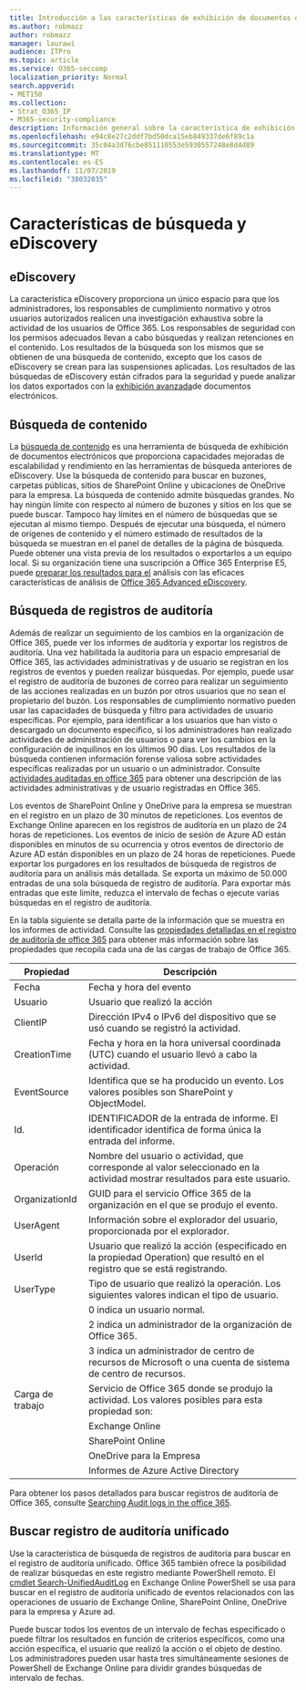 ```yaml
---
title: Introducción a las características de exhibición de documentos electrónicos y búsqueda de Office 365
ms.author: robmazz
author: robmazz
manager: laurawi
audience: ITPro
ms.topic: article
ms.service: O365-seccomp
localization_priority: Normal
search.appverid:
- MET150
ms.collection:
- Strat_O365_IP
- M365-security-compliance
description: Información general sobre la característica de exhibición de documentos electrónicos y otras características de búsqueda en Office 365 para auditar el uso y la transparencia.
ms.openlocfilehash: e94c8e27c2ddf7bd50dca15eb849337de6f89c1a
ms.sourcegitcommit: 35c04a3d76cbe851110553e5930557248e8d4d89
ms.translationtype: MT
ms.contentlocale: es-ES
ms.lasthandoff: 11/07/2019
ms.locfileid: "38032035"
---
```

# <a name="ediscovery-and-search-features"></a>Características de búsqueda y eDiscovery 

## <a name="ediscovery"></a>eDiscovery

La característica eDiscovery proporciona un único espacio para que los administradores, los responsables de cumplimiento normativo y otros usuarios autorizados realicen una investigación exhaustiva sobre la actividad de los usuarios de Office 365. Los responsables de seguridad con los permisos adecuados llevan a cabo búsquedas y realizan retenciones en el contenido. Los resultados de la búsqueda son los mismos que se obtienen de una búsqueda de contenido, excepto que los casos de eDiscovery se crean para las suspensiones aplicadas. Los resultados de las búsquedas de eDiscovery están cifrados para la seguridad y puede analizar los datos exportados con la [exhibición avanzada](https://support.office.com/article/office-365-advanced-ediscovery-fd53438a-a760-45f6-9df4-861b50161ae4)de documentos electrónicos.

## <a name="content-search"></a>Búsqueda de contenido

La [búsqueda de contenido](https://support.office.com/article/Run-a-Content-Search-in-the-Office-365-Security-Compliance-Center-61852fd9-fe8a-4880-a339-cb19ed3bff4a) es una herramienta de búsqueda de exhibición de documentos electrónicos que proporciona capacidades mejoradas de escalabilidad y rendimiento en las herramientas de búsqueda anteriores de eDiscovery. Use la búsqueda de contenido para buscar en buzones, carpetas públicas, sitios de SharePoint Online y ubicaciones de OneDrive para la empresa. La búsqueda de contenido admite búsquedas grandes. No hay ningún límite con respecto al número de buzones y sitios en los que se puede buscar. Tampoco hay límites en el número de búsquedas que se ejecutan al mismo tiempo. Después de ejecutar una búsqueda, el número de orígenes de contenido y el número estimado de resultados de la búsqueda se muestran en el panel de detalles de la página de búsqueda. Puede obtener una vista previa de los resultados o exportarlos a un equipo local. Si su organización tiene una suscripción a Office 365 Enterprise E5, puede [preparar los resultados para el](https://support.office.com/article/Run-a-Content-Search-in-the-Office-365-Security-Compliance-Center-61852fd9-fe8a-4880-a339-cb19ed3bff4a#prepare) análisis con las eficaces características de análisis de [Office 365 Advanced eDiscovery](https://go.microsoft.com/fwlink/p/?LinkID=620116).

## <a name="audit-log-search"></a>Búsqueda de registros de auditoría

Además de realizar un seguimiento de los cambios en la organización de Office 365, puede ver los informes de auditoría y exportar los registros de auditoría. Una vez habilitada la auditoría para un espacio empresarial de Office 365, las actividades administrativas y de usuario se registran en los registros de eventos y pueden realizar búsquedas. Por ejemplo, puede usar el registro de auditoría de buzones de correo para realizar un seguimiento de las acciones realizadas en un buzón por otros usuarios que no sean el propietario del buzón. Los responsables de cumplimiento normativo pueden usar las capacidades de búsqueda y filtro para actividades de usuario específicas. Por ejemplo, para identificar a los usuarios que han visto o descargado un documento específico, si los administradores han realizado actividades de administración de usuarios o para ver los cambios en la configuración de inquilinos en los últimos 90 días. Los resultados de la búsqueda contienen información forense valiosa sobre actividades específicas realizadas por un usuario o un administrador. Consulte [actividades auditadas en office 365](https://support.office.com/article/Search-the-audit-log-in-the-Office-365-Security-Compliance-Center-0d4d0f35-390b-4518-800e-0c7ec95e946c#auditlogevents) para obtener una descripción de las actividades administrativas y de usuario registradas en Office 365.

Los eventos de SharePoint Online y OneDrive para la empresa se muestran en el registro en un plazo de 30 minutos de repeticiones. Los eventos de Exchange Online aparecen en los registros de auditoría en un plazo de 24 horas de repeticiones. Los eventos de inicio de sesión de Azure AD están disponibles en minutos de su ocurrencia y otros eventos de directorio de Azure AD están disponibles en un plazo de 24 horas de repeticiones. Puede exportar los purgadores en los resultados de búsqueda de registros de auditoría para un análisis más detallada. Se exporta un máximo de 50.000 entradas de una sola búsqueda de registro de auditoría. Para exportar más entradas que este límite, reduzca el intervalo de fechas o ejecute varias búsquedas en el registro de auditoría.

En la tabla siguiente se detalla parte de la información que se muestra en los informes de actividad. Consulte las [propiedades detalladas en el registro de auditoría de office 365](https://support.office.com/article/detailed-properties-in-the-office-365-audit-log-ce004100-9e7f-443e-942b-9b04098fcfc3) para obtener más información sobre las propiedades que recopila cada una de las cargas de trabajo de Office 365.

| Propiedad | Descripción |
|----------------|----------------------------------------------------------------------------------------------------------------------|
| Fecha | Fecha y hora del evento |
| Usuario | Usuario que realizó la acción |
| ClientIP | Dirección IPv4 o IPv6 del dispositivo que se usó cuando se registró la actividad. |
| CreationTime | Fecha y hora en la hora universal coordinada (UTC) cuando el usuario llevó a cabo la actividad. |
| EventSource | Identifica que se ha producido un evento. Los valores posibles son SharePoint y ObjectModel. |
| Id. | IDENTIFICADOR de la entrada de informe. El identificador identifica de forma única la entrada del informe. |
| Operación | Nombre del usuario o actividad, que corresponde al valor seleccionado en la actividad mostrar resultados para este usuario. |
| OrganizationId | GUID para el servicio Office 365 de la organización en el que se produjo el evento. |
| UserAgent | Información sobre el explorador del usuario, proporcionada por el explorador. |
| UserId | Usuario que realizó la acción (especificado en la propiedad Operation) que resultó en el registro que se está registrando. |
| UserType | Tipo de usuario que realizó la operación. Los siguientes valores indican el tipo de usuario. |
|  | 0 indica un usuario normal. |
|  | 2 indica un administrador de la organización de Office 365. |
|  | 3 indica un administrador de centro de recursos de Microsoft o una cuenta de sistema de centro de recursos. |
| Carga de trabajo | Servicio de Office 365 donde se produjo la actividad. Los valores posibles para esta propiedad son: |
|  | Exchange Online |
|  | SharePoint Online |
|  | OneDrive para la Empresa |
|  | Informes de Azure Active Directory |

Para obtener los pasos detallados para buscar registros de auditoría de Office 365, consulte [Searching Audit logs in the office 365](https://support.office.com/article/Search-the-audit-log-in-the-Office-365-Security-Compliance-Center-0d4d0f35-390b-4518-800e-0c7ec95e946c).

## <a name="search-unified-audit-log"></a>Buscar registro de auditoría unificado

Use la característica de búsqueda de registros de auditoría para buscar en el registro de auditoría unificado. Office 365 también ofrece la posibilidad de realizar búsquedas en este registro mediante PowerShell remoto. El [cmdlet Search-UnifiedAuditLog](https://docs.microsoft.com/powershell/module/exchange/policy-and-compliance-audit/Search-UnifiedAuditLog?view=exchange-ps) en Exchange Online PowerShell se usa para buscar en el registro de auditoría unificado de eventos relacionados con las operaciones de usuario de Exchange Online, SharePoint Online, OneDrive para la empresa y Azure ad. 

Puede buscar todos los eventos de un intervalo de fechas especificado o puede filtrar los resultados en función de criterios específicos, como una acción específica, el usuario que realizó la acción o el objeto de destino. Los administradores pueden usar hasta tres simultáneamente sesiones de PowerShell de Exchange Online para dividir grandes búsquedas de intervalo de fechas.